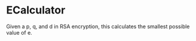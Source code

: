 # ECalculator
Given a p, q, and d in RSA encryption, this calculates the smallest possible value of e.
